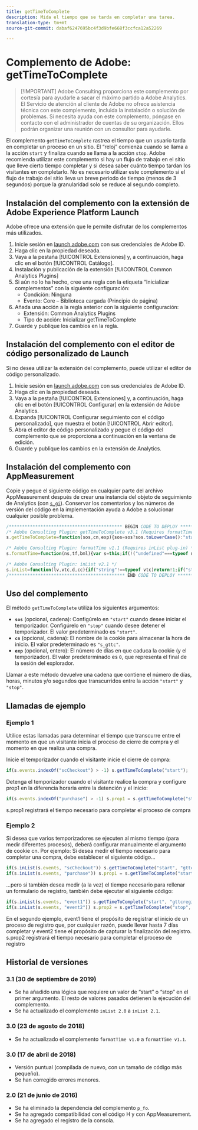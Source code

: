 ```yaml
---
title: getTimeToComplete
description: Mida el tiempo que se tarda en completar una tarea.
translation-type: tm+mt
source-git-commit: dabaf6247695bc4f3d9bfe668f3ccfca12a52269

---
```



# Complemento de Adobe: getTimeToComplete

>[!IMPORTANT] Adobe Consulting proporciona este complemento por cortesía para ayudarle a sacar el máximo partido a Adobe Analytics. El Servicio de atención al cliente de Adobe no ofrece asistencia técnica con este complemento, incluida la instalación o solución de problemas. Si necesita ayuda con este complemento, póngase en contacto con el administrador de cuentas de su organización. Ellos podrán organizar una reunión con un consultor para ayudarle.

El complemento `getTimeToComplete` rastrea el tiempo que un usuario tarda en completar un proceso en un sitio. El “reloj” comienza cuando se llama a la acción `start` y finaliza cuando se llama a la acción `stop`. Adobe recomienda utilizar este complemento si hay un flujo de trabajo en el sitio que lleve cierto tiempo completar y si desea saber cuánto tiempo tardan los visitantes en completarlo. No es necesario utilizar este complemento si el flujo de trabajo del sitio lleva un breve periodo de tiempo (menos de 3 segundos) porque la granularidad solo se reduce al segundo completo.

## Instalación del complemento con la extensión de Adobe Experience Platform Launch

Adobe ofrece una extensión que le permite disfrutar de los complementos más utilizados.

1. Inicie sesión en [launch.adobe.com](https://launch.adobe.com) con sus credenciales de Adobe ID.
1. Haga clic en la propiedad deseada.
1. Vaya a la pestaña [!UICONTROL Extensiones] y, a continuación, haga clic en el botón [!UICONTROL Catálogo].
1. Instalación y publicación de la extensión [!UICONTROL Common Analytics Plugins]
1. Si aún no lo ha hecho, cree una regla con la etiqueta “Inicializar complementos” con la siguiente configuración:
   * Condición: Ninguna
   * Evento: Core – Biblioteca cargada (Principio de página)
1. Añada una acción a la regla anterior con la siguiente configuración:
   * Extensión: Common Analytics Plugins
   * Tipo de acción: Inicializar getTimeToComplete
1. Guarde y publique los cambios en la regla.

## Instalación del complemento con el editor de código personalizado de Launch

Si no desea utilizar la extensión del complemento, puede utilizar el editor de código personalizado.

1. Inicie sesión en [launch.adobe.com](https://launch.adobe.com) con sus credenciales de Adobe ID.
1. Haga clic en la propiedad deseada.
1. Vaya a la pestaña [!UICONTROL Extensiones] y, a continuación, haga clic en el botón [!UICONTROL Configurar] en la extensión de Adobe Analytics.
1. Expanda [!UICONTROL Configurar seguimiento con el código personalizado], que muestra el botón [!UICONTROL Abrir editor].
1. Abra el editor de código personalizado y pegue el código del complemento que se proporciona a continuación en la ventana de edición.
1. Guarde y publique los cambios en la extensión de Analytics.

## Instalación del complemento con AppMeasurement

Copie y pegue el siguiente código en cualquier parte del archivo AppMeasurement después de crear una instancia del objeto de seguimiento de Analytics (con [`s_gi`](../functions/s-gi.md)). Conservar los comentarios y los números de versión del código en la implementación ayuda a Adobe a solucionar cualquier posible problema.

```js
/******************************************* BEGIN CODE TO DEPLOY *******************************************/
/* Adobe Consulting Plugin: getTimeToComplete v3.1 (Requires formatTime and inList plug-ins) */
s.getTimeToComplete=function(sos,cn,exp){sos=sos?sos.toLowerCase():"start";if("stop"===sos||"start"===sos){cn=cn?cn:"s_gttc";exp=exp?exp:0;var s=this,d=s.c_r(cn),e=new Date;if("start"===sos&&!d)s.c_w(cn,e.getTime(),exp?new Date(e.getTime()+864E5*exp):0);else if("stop"===sos&&d)return sos=Math.round((e.getTime()-d)/1E3),s.c_w(cn,"",0),s.formatTime(sos)}};

/* Adobe Consulting Plugin: formatTime v1.1 (Requires inList plug-in) */
s.formatTime=function(ns,tf,bml){var s=this;if(!("undefined"===typeof ns||isNaN(ns)||0>Number(ns))){if("string"===typeof tf&&"d"===tf||("string"!==typeof tf||!s.inList("h,m,s",tf))&&86400<=ns){tf=86400;var d="days";bml=isNaN(bml)?1:tf/(bml*tf)} else"string"===typeof tf&&"h"===tf||("string"!==typeof tf||!s.inList("m,s",tf))&&3600<=ns?(tf=3600,d="hours", bml=isNaN(bml)?4: tf/(bml*tf)):"string"===typeof tf&&"m"===tf||("string"!==typeof tf||!s.inList("s",tf))&&60<=ns?(tf=60,d="minutes",bml=isNaN(bml)?2: tf/(bml*tf)):(tf=1,d="seconds",bml=isNaN(bml)?.2:tf/bml);ns=Math.round(ns*bml/tf)/bml+" "+d;0===ns.indexOf("1 ")&&(ns=ns.substring(0,ns.length-1));return ns}};

/* Adobe Consulting Plugin: inList v2.1 */
s.inList=function(lv,vtc,d,cc){if("string"!==typeof vtc)return!1;if("string"===typeof lv)lv=lv.split(d||",");else if("object"!== typeof lv)return!1;d=0;for(var e=lv.length;d<e;d++)if(1==cc&&vtc===lv[d]||vtc.toLowerCase()===lv[d].toLowerCase())return!0;return!1};
/******************************************** END CODE TO DEPLOY ********************************************/
```

## Uso del complemento

El método `getTimeToComplete` utiliza los siguientes argumentos:

* **`sos`** (opcional, cadena): Configúrelo en `"start"` cuando desee iniciar el temporizador. Configúrelo en `"stop"` cuando desee detener el temporizador. El valor predeterminado es `"start"`.
* **`cn`** (opcional, cadena): El nombre de la cookie para almacenar la hora de inicio. El valor predeterminado es `"s_gttc"`.
* **`exp`** (opcional, entero): El número de días en que caduca la cookie (y el temporizador). El valor predeterminado es `0`, que representa el final de la sesión del explorador.

Llamar a este método devuelve una cadena que contiene el número de días, horas, minutos y/o segundos que transcurridos entre la acción `"start"` y `"stop"`.

## Llamadas de ejemplo

### Ejemplo 1

Utilice estas llamadas para determinar el tiempo que transcurre entre el momento en que un visitante inicia el proceso de cierre de compra y el momento en que realiza una compra.

Inicie el temporizador cuando el visitante inicie el cierre de compra:

```js
if(s.events.indexOf("scCheckout") > -1) s.getTimeToComplete("start");
```

Detenga el temporizador cuando el visitante realice la compra y configure prop1 en la diferencia horaria entre la detención y el inicio:

```js
if(s.events.indexOf("purchase") > -1) s.prop1 = s.getTimeToComplete("stop");
```

s.prop1 registrará el tiempo necesario para completar el proceso de compra

### Ejemplo 2

Si desea que varios temporizadores se ejecuten al mismo tiempo (para medir diferentes procesos), deberá configurar manualmente el argumento de cookie cn.  Por ejemplo: Si desea medir el tiempo necesario para completar una compra, debe establecer el siguiente código...

```javascript
if(s.inList(s.events, "scCheckout")) s.getTimeToComplete("start", "gttcpurchase");
if(s.inList(s.events, "purchase")) s.prop1 = s.getTimeToComplete("start", "gttcpurchase");
```

...pero si también desea medir (a la vez) el tiempo necesario para rellenar un formulario de registro, también debe ejecutar el siguiente código:

```js
if(s.inList(s.events, "event1")) s.getTimeToComplete("start", "gttcregister", 7);
if(s.inList(s.events, "event2")) s.prop2 = s.getTimeToComplete("stop", "gttcregister", 7);
```

En el segundo ejemplo, event1 tiene el propósito de registrar el inicio de un proceso de registro que, por cualquier razón, puede llevar hasta 7 días completar y event2 tiene el propósito de capturar la finalización del registro.  s.prop2 registrará el tiempo necesario para completar el proceso de registro

## Historial de versiones

### 3.1 (30 de septiembre de 2019)

* Se ha añadido una lógica que requiere un valor de “start” o “stop” en el primer argumento.  El resto de valores pasados detienen la ejecución del complemento.
* Se ha actualizado el complemento `inList 2.0` a `inList 2.1`.

### 3.0 (23 de agosto de 2018)

* Se ha actualizado el complemento `formatTime v1.0` a `formatTime v1.1`.

### 3.0 (17 de abril de 2018)

* Versión puntual (compilada de nuevo, con un tamaño de código más pequeño).
* Se han corregido errores menores.

### 2.0 (21 de junio de 2016)

* Se ha eliminado la dependencia del complemento `p_fo`.
* Se ha agregado compatibilidad con el código H y con AppMeasurement.
* Se ha agregado el registro de la consola.
